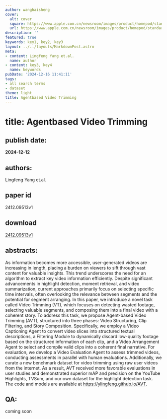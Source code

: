 ```yaml
---
author: wanghaisheng
cover:
  alt: cover
  square: https://www.apple.com.cn/newsroom/images/product/homepod/standard/Apple-HomePod-hero-230118_big.jpg.large_2x.jpg
  url: https://www.apple.com.cn/newsroom/images/product/homepod/standard/Apple-HomePod-hero-230118_big.jpg.large_2x.jpg
description: ''
featured: true
keywords: key1, key2, key3
layout: ../../layouts/MarkdownPost.astro
meta:
- content: Lingfeng Yang et.al.
  name: author
- content: key3, key4
  name: keywords
pubDate: '2024-12-16 11:41:11'
tags:
- all search terms
- dataset
theme: light
title: Agentbased Video Trimming
---
```


# title: Agentbased Video Trimming 
## publish date: 
**2024-12-12** 
## authors: 
  Lingfeng Yang et.al. 
## paper id
2412.09513v1
## download
[2412.09513v1](http://arxiv.org/abs/2412.09513v1)
## abstracts:
As information becomes more accessible, user-generated videos are increasing in length, placing a burden on viewers to sift through vast content for valuable insights. This trend underscores the need for an algorithm to extract key video information efficiently. Despite significant advancements in highlight detection, moment retrieval, and video summarization, current approaches primarily focus on selecting specific time intervals, often overlooking the relevance between segments and the potential for segment arranging. In this paper, we introduce a novel task called Video Trimming (VT), which focuses on detecting wasted footage, selecting valuable segments, and composing them into a final video with a coherent story. To address this task, we propose Agent-based Video Trimming (AVT), structured into three phases: Video Structuring, Clip Filtering, and Story Composition. Specifically, we employ a Video Captioning Agent to convert video slices into structured textual descriptions, a Filtering Module to dynamically discard low-quality footage based on the structured information of each clip, and a Video Arrangement Agent to select and compile valid clips into a coherent final narrative. For evaluation, we develop a Video Evaluation Agent to assess trimmed videos, conducting assessments in parallel with human evaluations. Additionally, we curate a new benchmark dataset for video trimming using raw user videos from the internet. As a result, AVT received more favorable evaluations in user studies and demonstrated superior mAP and precision on the YouTube Highlights, TVSum, and our own dataset for the highlight detection task. The code and models are available at https://ylingfeng.github.io/AVT.
## QA:
coming soon
